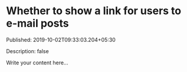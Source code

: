 # Whether to show a link for users to e-mail posts

Published: 2019-10-02T09:33:03.204+05:30

Description: false

Write your content here...
